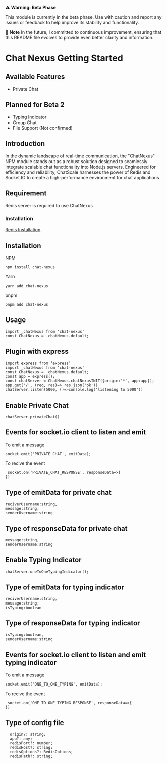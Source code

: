 ⚠️ **Warning: Beta Phase**

This module is currently in the beta phase. Use with caution and report any issues or feedback to help improve its stability and functionality.

📝 **Note**
In the future, I committed to continuous improvement, ensuring that this README file evolves to provide even better clarity and information.

# Chat Nexus Getting Started

## Available Features

- Private Chat

## Planned for Beta 2

- Typing Indicator
- Group Chat
- File Support (Not confirmed)

## Introduction

In the dynamic landscape of real-time communication, the "ChatNexus" NPM module stands out as a robust solution designed to seamlessly integrate scalable chat functionality into Node.js servers. Engineered for efficiency and reliability, ChatScale harnesses the power of Redis and Socket.IO to create a high-performance environment for chat applications

## Requirement

Redis server is required to use ChatNexus

### Installation

[Redis Installation](https://redis.io/docs/install/install-redis/)

## Installation

NPM

```
npm install chat-nexus
```

Yarn

```
yarn add chat-nexus
```

pnpm

```
pnpm add chat-nexus
```

## Usage

```
import _chatNexus from 'chat-nexus'
const ChatNexus = _chatNexus.default;
```

## Plugin with express

```
import express from 'express'
import _chatNexus from 'chat-nexus'
const ChatNexus = _chatNexus.default;
const app = express();
const chatServer = ChatNexus.chatNexusINIT({origin:'*', app:app});
app.get('/', (req, res)=> res.json('ok'))
chatServer.listen(5000, ()=>console.log('listening to 5000'))
```

## Enable Private Chat

```
chatServer.privateChat()
```

## Events for socket.io client to listen and emit

To emit a message

```
socket.emit('PRIVATE_CHAT', emitData);
```

To recive the event

```
 socket.on('PRIVATE_CHAT_RESPONSE', responseData=>{
})
```

## Type of emitData for private chat

```
reciverUsername:string,
message:string,
senderUsername:string
```

## Type of responseData for private chat

```
message:string,
senderUsername:string
```

## Enable Typing Indicator

```
chatServer.oneToOneTypingIndicator();
```

## Type of emitData for typing indicator

```
reciverUsername:string,
message:string,
isTyping:boolean
```

## Type of responseData for typing indicator

```
isTyping:boolean,
senderUsername:string
```

## Events for socket.io client to listen and emit typing indicator

To emit a message

```
socket.emit('ONE_TO_ONE_TYPING', emitData);
```

To recive the event

```
 socket.on('ONE_TO_ONE_TYPING_RESPONSE', responseData=>{
})
```

## Type of config file

```
  origin?: string;
  app?: any;
  redisPort?: number;
  redisHost?: string;
  redisOptions?: RedisOptions;
  redisPath?: string;
```
